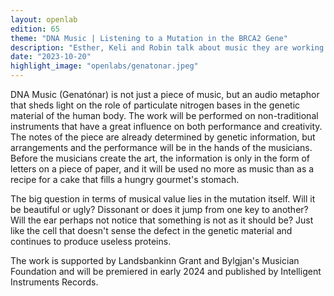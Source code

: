 ```yaml
---
layout: openlab
edition: 65
theme: "DNA Music | Listening to a Mutation in the BRCA2 Gene"
description: "Esther, Keli and Robin talk about music they are working on where they sonify a mutated genetic material in a breast cancer gene."
date: "2023-10-20"
highlight_image: "openlabs/genatonar.jpeg"
---
```


<script>
    import CaptionedImage from "../../components/Images/CaptionedImage.svelte"
</script>

<CaptionedImage
    src="openlabs/genatonar.jpeg"
    alt="Keli, Robin, Esther, pink filter" 
    caption="Keli, Robin and Esther"/>

DNA Music (Genatónar) is not just a piece of music, but an audio metaphor that sheds light on the role of particulate nitrogen bases in the genetic material of the human body. The work will be performed on non-traditional instruments that have a great influence on both performance and creativity. The notes of the piece are already determined by genetic information, but arrangements and the performance will be in the hands of the musicians. Before the musicians create the art, the information is only in the form of letters on a piece of paper, and it will be used no more as music than as a recipe for a cake that fills a hungry gourmet's stomach.

The big question in terms of musical value lies in the mutation itself. Will it be beautiful or ugly? Dissonant or does it jump from one key to another? Will the ear perhaps not notice that something is not as it should be? Just like the cell that doesn't sense the defect in the genetic material and continues to produce useless proteins.

The work is supported by Landsbankinn Grant and Bylgjan's Musician Foundation and will be premiered in early 2024 and published by Intelligent Instruments Records.
